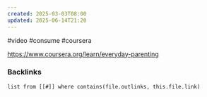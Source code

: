 ```yaml
---
created: 2025-03-03T08:00
updated: 2025-06-14T21:20
---
```

#video #consume #coursera

https://www.coursera.org/learn/everyday-parenting

### Backlinks
```dataview 
list from [[#]] where contains(file.outlinks, this.file.link)
```

